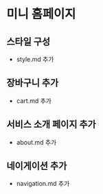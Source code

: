 # 미니 홈페이지

## 스타일 구성
- style.md 추가

## 장바구니 추가
- cart.md 추가
## 서비스 소개 페이지 추가
- about.md 추가
## 네이게이션 추가
- navigation.md 추가
